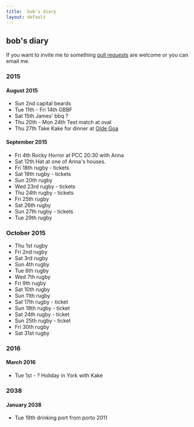 ```yaml
---
title:  bob's diary
layout: default
---
```

## bob's diary ##

If you want to invite me to something [pull requests](https://github.com/rjw1/randomness.org.uk/blob/master/diary/index.md)
are welcome or you can email me.


### 2015 ###

#### August 2015 ####

* Sun 2nd capital beards
* Tue 11th - Fri 14th GBBF
* Sat 15th James' bbq ?
* Thu 20th - Mon 24th Test match at oval
* Thu 27th Take Kake for dinner at [Olde Goa](http://www.oldegoa.co.uk/)

#### September 2015 ####

* Fri 4th Rocky Horror at PCC 20:30 with Anna
* Sat 12th Hat at one of Anna's houses.
* Fri 18th rugby - tickets
* Sat 19th rugby - tickets
* Sun 20th rugby
* Wed 23rd rugby - tickets
* Thu 24th rugby - tickets
* Fri 25th rugby
* Sat 26th rugby
* Sun 27th rugby - tickets
* Tue 29th rugby

### October 2015 ####

* Thu 1st rugby
* Fri 2nd rugby
* Sat 3rd rugby
* Sun 4th rugby
* Tue 6th rugby
* Wed 7th rugby
* Fri 9th rugby
* Sat 10th rugby
* Sun 11th rugby
* Sat 17th rugby - ticket
* Sun 18th rugby - ticket
* Sat 24th rugby - ticket
* Sun 25th rugby - ticket
* Fri 30th rugby
* Sat 31st rugby

### 2016 ###

#### March 2016 ####

* Tue 1st - ? Holiday in York with Kake

### 2038 ###

#### January 2038 ####

* Tue 19th drinking port from porto 2011

